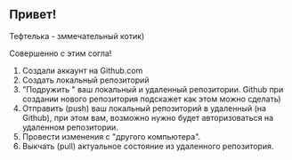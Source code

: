 ## Привет!

Тефтелька - зммечательный котик)

Совершенно с этим согла!

1. Создали аккаунт на Github.com
2. Создать локальный репозиторий
3. "Подружить " ваш локальный и удаленный репозитории. Github при создании нового репозитория подскажет как этом можно сделать)
4. Отправить (push) ваш локальный репозиторий в удаленный (на Github), при этом вам, возможно нужно будет авторизоваться на удаленном репозитории.
5. Провести изменения с "другого компьютера".
6. Выкчать (pull) актуальное состояние из удаленного репозитория.
